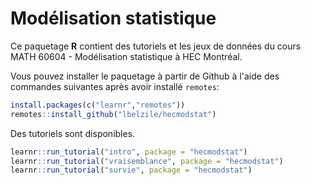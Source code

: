 # Modélisation statistique

Ce paquetage **R** contient des tutoriels et les jeux de données du cours MATH 60604 - Modélisation statistique à HEC Montréal.

Vous pouvez installer le paquetage à partir de Github à l'aide des commandes suivantes après avoir installé `remotes`:
```R
install.packages(c("learnr","remotes"))
remotes::install_github("lbelzile/hecmodstat")
```

Des tutoriels sont disponibles.

```R
learnr::run_tutorial("intro", package = "hecmodstat")
learnr::run_tutorial("vraisemblance", package = "hecmodstat")
learnr::run_tutorial("survie", package = "hecmodstat")
```
